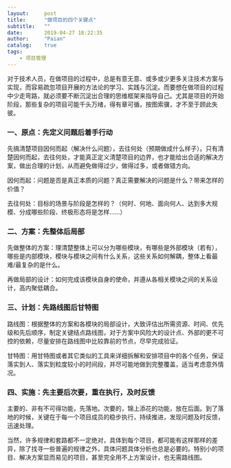 ```yaml
---
layout:     post
title:      "做项目的四个关键点"
subtitle:   ""
date:       2019-04-27 18:22:35
author:     "Paian"
catalog:    true
tags:
    - 项目管理
---
```


对于技术人员，在做项目的过程中，总是有意无意、或多或少更多关注技术方案与实现，而容易疏忽项目开展的方法论的学习、实践与沉淀。而要想在做项目的过程中少走弯路，就必须要不断沉淀出合理的思维框架来指导自己。尤其是项目的开始阶段，那些复杂的项目可能千头万绪，得有章可循，按图索骥，才不至于顾此失彼。

### 一、原点：先定义问题后着手行动

先搞清楚项目因何而起（解决什么问题），去往何处（预期做成什么样子）。只有清楚因何而起，去往何处，才能真正定义清楚项目的边界，也才能给出合适的解决方案，做出合理的计划，从而避免做得过少，做得过多，或者做错方向。

因何而起：问题是否是真正本质的问题？真正需要解决的问题是什么？带来怎样的价值？

去往何处：目标的场景与阶段是怎样的？（何时、何地、面向何人、达到多大规模、分成哪些阶段、终极形态将是怎样……）

### 二、方案：先整体后局部

先做整体的方案：理清楚整体上可以分为哪些模块，有哪些是外部模块（若有），哪些是内部模块，模块与模块之间有什么关系，这些关系如何解耦，整体上看最难/最复杂的是什么。

再做局部的设计：如何完成该模块自身的使命，并遵从各相关模块之间的关系设计，高内聚低耦合。

### 三、计划：先路线图后甘特图

路线图：根据整体的方案和各模块的局部设计，大致评估出所需资源、时间、优先级和先后顺序，制定关键结点路线图，对于方案中风险大的设计点、外部的更不可控的依赖，尽量安排在路线图中比较靠前的节点，尽早完成验证。

甘特图：用甘特图或者其它类似的工具来详细拆解和安排项目中的各个任务，保证落实到人、落实到粒度较小的时间段，并尽可能地做到完整覆盖，适当考虑意外情况。

### 四、实施：先主要后次要，重在执行，及时反馈

主要的、非有不可得功能，先落地。次要的，锦上添花的功能，放在后面。到了落地的时候，关键在于每一个项目成员的稳步执行，持续推进，发现问题及时反馈，迅速处理。

当然，许多规律和套路都不一定绝对，具体到每个项目，都可能有这样那样的差异，除了找寻一些普遍的规律之外，具体问题具体分析也总是必要的。特别小的项目、解决方案显而易见的项目，甚至完全用不上方案设计，也无需路线图。
